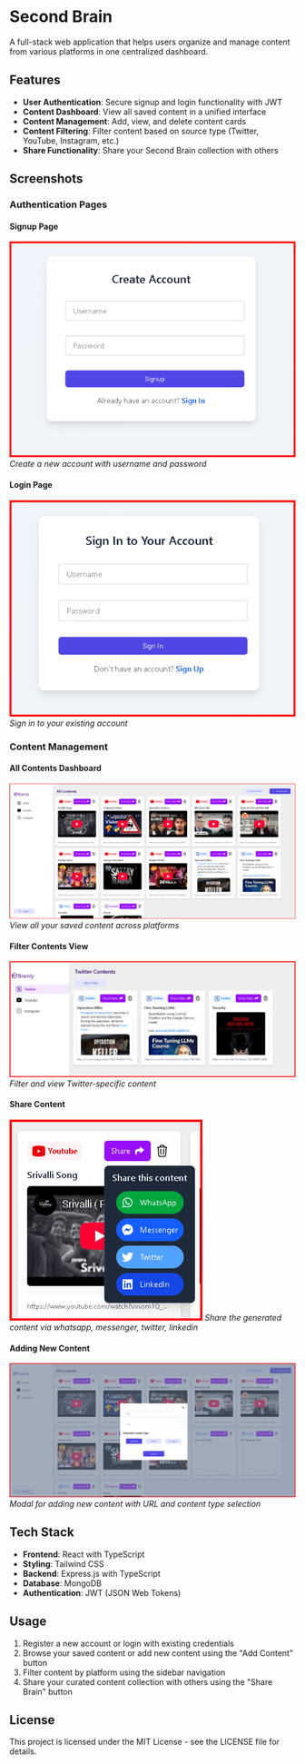 # Second Brain

A full-stack web application that helps users organize and manage content from various platforms in one centralized dashboard.

## Features

- **User Authentication**: Secure signup and login functionality with JWT
- **Content Dashboard**: View all saved content in a unified interface
- **Content Management**: Add, view, and delete content cards
- **Content Filtering**: Filter content based on source type (Twitter, YouTube, Instagram, etc.)
- **Share Functionality**: Share your Second Brain collection with others

## Screenshots

### Authentication Pages

#### Signup Page
![Signup Page](./OutputImages/Create%20Account.png)
*Create a new account with username and password*

#### Login Page
![Login Page](./OutputImages/SignIn.png)
*Sign in to your existing account*

### Content Management

#### All Contents Dashboard
![All Contents](./OutputImages/dashboard_new.png)
*View all your saved content across platforms*

#### Filter Contents View
![Twitter Contents](./OutputImages/Filtered%20Content%20.png)
*Filter and view Twitter-specific content*

#### Share Content
![Add Content Modal](./OutputImages/share%20button%20option.png)
*Share the generated content via whatsapp, messenger, twitter, linkedin*

#### Adding New Content
![Add Content Modal](./OutputImages/AddContent.png)
*Modal for adding new content with URL and content type selection*

## Tech Stack

- **Frontend**: React with TypeScript
- **Styling**: Tailwind CSS
- **Backend**: Express.js with TypeScript
- **Database**: MongoDB
- **Authentication**: JWT (JSON Web Tokens)

## Usage

1. Register a new account or login with existing credentials
2. Browse your saved content or add new content using the "Add Content" button
3. Filter content by platform using the sidebar navigation
4. Share your curated content collection with others using the "Share Brain" button

## License

This project is licensed under the MIT License - see the LICENSE file for details.